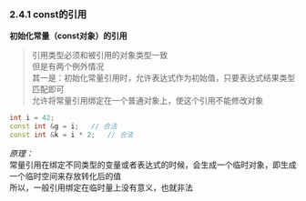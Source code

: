 ### 2.4.1 const的引用

**初始化常量（const对象）的引用**  
> 引用类型必须和被引用的对象类型一致  
> 但是有两个例外情况  
> 其一是：初始化常量引用时，允许表达式作为初始值，只要表达式结果类型匹配即可  
> 允许将常量引用绑定在一个普通对象上，使这个引用不能修改对象


```C++
int i = 42;
const int &g = i;   // 合法
const int &k = i * 2;   // 合法
```

*原理：*  
常量引用在绑定不同类型的变量或者表达式的时候，会生成一个临时对象，即生成一个临时空间来存放转化后的值  
所以，一般引用绑定在临时量上没有意义，也就非法
